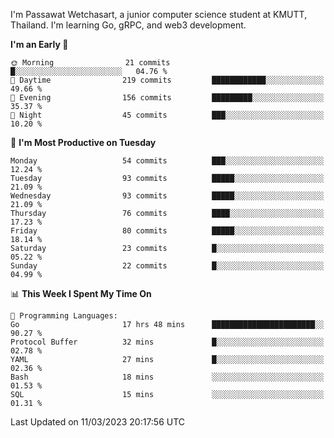 
I'm Passawat Wetchasart, a junior computer science student at KMUTT, Thailand. I'm learning Go, gRPC, and web3 development.



<!--START_SECTION:waka-->
**I'm an Early 🐤** 

```text
🌞 Morning                21 commits          █░░░░░░░░░░░░░░░░░░░░░░░░   04.76 % 
🌆 Daytime                219 commits         ████████████░░░░░░░░░░░░░   49.66 % 
🌃 Evening                156 commits         █████████░░░░░░░░░░░░░░░░   35.37 % 
🌙 Night                  45 commits          ███░░░░░░░░░░░░░░░░░░░░░░   10.20 % 
```
📅 **I'm Most Productive on Tuesday** 

```text
Monday                   54 commits          ███░░░░░░░░░░░░░░░░░░░░░░   12.24 % 
Tuesday                  93 commits          █████░░░░░░░░░░░░░░░░░░░░   21.09 % 
Wednesday                93 commits          █████░░░░░░░░░░░░░░░░░░░░   21.09 % 
Thursday                 76 commits          ████░░░░░░░░░░░░░░░░░░░░░   17.23 % 
Friday                   80 commits          █████░░░░░░░░░░░░░░░░░░░░   18.14 % 
Saturday                 23 commits          █░░░░░░░░░░░░░░░░░░░░░░░░   05.22 % 
Sunday                   22 commits          █░░░░░░░░░░░░░░░░░░░░░░░░   04.99 % 
```


📊 **This Week I Spent My Time On** 

```text
💬 Programming Languages: 
Go                       17 hrs 48 mins      ███████████████████████░░   90.27 % 
Protocol Buffer          32 mins             █░░░░░░░░░░░░░░░░░░░░░░░░   02.78 % 
YAML                     27 mins             █░░░░░░░░░░░░░░░░░░░░░░░░   02.36 % 
Bash                     18 mins             ░░░░░░░░░░░░░░░░░░░░░░░░░   01.53 % 
SQL                      15 mins             ░░░░░░░░░░░░░░░░░░░░░░░░░   01.31 % 
```


 Last Updated on 11/03/2023 20:17:56 UTC
<!--END_SECTION:waka-->

<!--
**markpassawat/markpassawat** is a ✨ _special_ ✨ repository because its `README.md` (this file) appears on your GitHub profile.

Here are some ideas to get you started:

- 🔭 I’m currently working on ...
- 🌱 I’m currently learning ...
- 👯 I’m looking to collaborate on ...
- 🤔 I’m looking for help with ...
- 💬 Ask me about ...
- 📫 How to reach me: ...
- 😄 Pronouns: He/Him
- ⚡ Fun fact: ...
-->
